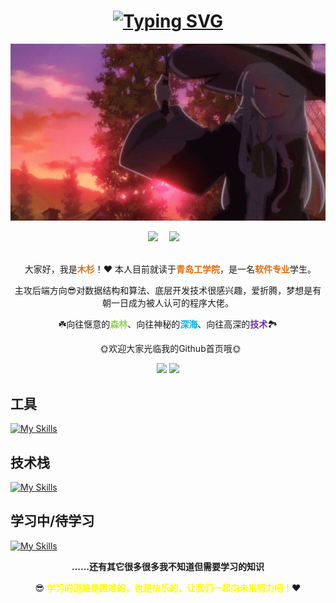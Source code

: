 <h1 align="center">
<a href="https://git.io/typing-svg"><img src="https://readme-typing-svg.herokuapp.com?font=Fira+Code&weight=500&size=30&pause=1000&center=true&width=435&lines=%F0%9F%A6%84Hi%EF%BC%8CI'm+MuShan!" alt="Typing SVG" /></a>
</h1>


<p align="center"><img width="555" src="./gif/elaina.gif" /></p>

<div align="center">
  <a href="https://blog.mushan.xyz"><img src="https://img.shields.io/badge/Website-博客-blue" /></a>&emsp;
  <a href="https://blog.csdn.net/MuShan_bit"><img src="https://img.shields.io/badge/CSDN-论坛-c32136" /></a>&emsp;
</div></br>

<p align="center">&nbsp;&nbsp;大家好，我是<font color="#e36c09"><b>木杉</b></font>！❤️ 本人目前就读于<font color="#e36c09"><b>青岛工学院</b></font>，是一名<font color="#e36c09"><b>软件专业</b></font>学生。</p>
<p align="center">主攻后端方向😎对数据结构和算法、底层开发技术很感兴趣，爱折腾，梦想是有朝一日成为被人认可的程序大佬。</p>
<p align="center">☘️向往惬意的<font color="#92d050"><b>森林</b></font>、向往神秘的<font color="#00b0f0"><b>深海</b></font>、向往高深的<font color="#7030a0"><b>技术</b></font>🏞️</p>
<p align="center">&nbsp;&nbsp;🌞欢迎大家光临我的Github首页哦🌞</p>

<p align="center">
 <img height="160px" src="https://github-readme-stats-git-masterrstaa-rickstaa.vercel.app/api?username=MuShan-bit&count_private=true&show_icons=true&theme=nord&hide_border=false&bg_color=1e1e2e&text_color=cdd6f4&icon_color=cba6f7&title_color=94e2d5" style="color:gray;cursor:pointer;pointer-events:none; algin:left;"> 
  <img height="160px" src="https://github-readme-stats-git-masterrstaa-rickstaa.vercel.app/api/top-langs?username=MuShan-bit&count_private=true&show_icons=true&theme=nord&hide_border=false&bg_color=1e1e2e&text_color=cdd6f4&icon_color=cba6f7&title_color=94e2d5" style="color:gray;cursor:pointer;pointer-events:none; algin:right;"> 
</p>

## 工具
[![My Skills](https://skillicons.dev/icons?i=vim,idea,eclipse,vscode,git,gitlab,github,linux,xd,figma,pr,ps,ae,twitter,latex,markdown,matlab,postman,powershell,visualstudio,vercel)](https://skillicons.dev)
## 技术栈
[![My Skills](https://skillicons.dev/icons?i=js,html,css,c,cpp,java,maven,mongodb,mysql,py,redis,spring,selenium,tensorflow)](https://skillicons.dev)
## 学习中/待学习
[![My Skills](https://skillicons.dev/icons?i=androidstudio,cmake,electron,flutter,go,kotlin,k8s,nginx,nodejs,qt,react,pytorch,webpack,ts,vue,vite,unity)](https://skillicons.dev)
</br>

<p align="center"><b>......还有其它很多很多我不知道但需要学习的知识</b></p>
<p align="center">😎 <font color="#ffff00"><b>学习的道路是困难的，也是快乐的，让我们一起向未来努力吧！</b></font>❤️</p>
<!-- 爱你们you~ -->
